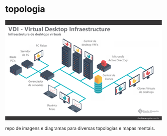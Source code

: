 # topologia

![imagem](img/vdi-infra-wokflow2.jpg)

repo de imagens e diagramas para diversas topologias e mapas mentais.